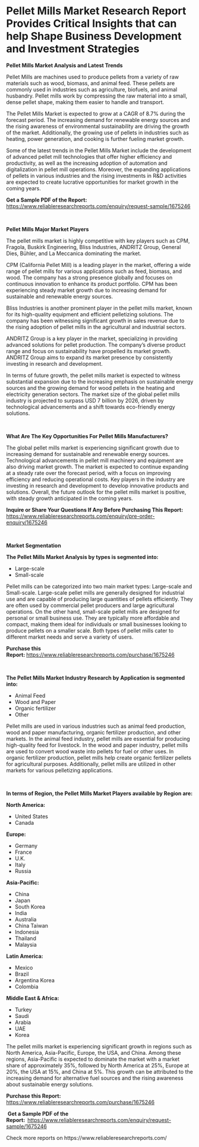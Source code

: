 <p><h1>Pellet Mills Market Research Report Provides Critical Insights that can help Shape Business Development and Investment Strategies</h1></p><p><strong>Pellet Mills Market Analysis and Latest Trends</strong></p>
<p><p>Pellet Mills are machines used to produce pellets from a variety of raw materials such as wood, biomass, and animal feed. These pellets are commonly used in industries such as agriculture, biofuels, and animal husbandry. Pellet mills work by compressing the raw material into a small, dense pellet shape, making them easier to handle and transport.</p><p>The Pellet Mills Market is expected to grow at a CAGR of 8.7% during the forecast period. The increasing demand for renewable energy sources and the rising awareness of environmental sustainability are driving the growth of the market. Additionally, the growing use of pellets in industries such as heating, power generation, and cooking is further fueling market growth.</p><p>Some of the latest trends in the Pellet Mills Market include the development of advanced pellet mill technologies that offer higher efficiency and productivity, as well as the increasing adoption of automation and digitalization in pellet mill operations. Moreover, the expanding applications of pellets in various industries and the rising investments in R&D activities are expected to create lucrative opportunities for market growth in the coming years.</p></p>
<p><strong>Get a Sample PDF of the Report:&nbsp;</strong> <a href="https://www.reliableresearchreports.com/enquiry/request-sample/1675246">https://www.reliableresearchreports.com/enquiry/request-sample/1675246</a></p>
<p>&nbsp;</p>
<p><strong>Pellet Mills Major Market Players</strong></p>
<p><p>The pellet mills market is highly competitive with key players such as CPM, Fragola, Buskirk Engineering, Bliss Industries, ANDRITZ Group, General Dies, Bühler, and La Meccanica dominating the market. </p><p>CPM (California Pellet Mill) is a leading player in the market, offering a wide range of pellet mills for various applications such as feed, biomass, and wood. The company has a strong presence globally and focuses on continuous innovation to enhance its product portfolio. CPM has been experiencing steady market growth due to increasing demand for sustainable and renewable energy sources.</p><p>Bliss Industries is another prominent player in the pellet mills market, known for its high-quality equipment and efficient pelletizing solutions. The company has been witnessing significant growth in sales revenue due to the rising adoption of pellet mills in the agricultural and industrial sectors.</p><p>ANDRITZ Group is a key player in the market, specializing in providing advanced solutions for pellet production. The company’s diverse product range and focus on sustainability have propelled its market growth. ANDRITZ Group aims to expand its market presence by consistently investing in research and development.</p><p>In terms of future growth, the pellet mills market is expected to witness substantial expansion due to the increasing emphasis on sustainable energy sources and the growing demand for wood pellets in the heating and electricity generation sectors. The market size of the global pellet mills industry is projected to surpass USD 7 billion by 2026, driven by technological advancements and a shift towards eco-friendly energy solutions.</p></p>
<p>&nbsp;</p>
<p><strong>What Are The Key Opportunities For Pellet Mills Manufacturers?</strong></p>
<p><p>The global pellet mills market is experiencing significant growth due to increasing demand for sustainable and renewable energy sources. Technological advancements in pellet mill machinery and equipment are also driving market growth. The market is expected to continue expanding at a steady rate over the forecast period, with a focus on improving efficiency and reducing operational costs. Key players in the industry are investing in research and development to develop innovative products and solutions. Overall, the future outlook for the pellet mills market is positive, with steady growth anticipated in the coming years.</p></p>
<p><strong>Inquire or Share Your Questions If Any Before Purchasing This Report:</strong> <a href="https://www.reliableresearchreports.com/enquiry/pre-order-enquiry/1675246">https://www.reliableresearchreports.com/enquiry/pre-order-enquiry/1675246</a></p>
<p>&nbsp;</p>
<p><strong>Market Segmentation</strong></p>
<p><strong>The Pellet Mills Market Analysis by types is segmented into:</strong></p>
<p><ul><li>Large-scale</li><li>Small-scale</li></ul></p>
<p><p>Pellet mills can be categorized into two main market types: Large-scale and Small-scale. Large-scale pellet mills are generally designed for industrial use and are capable of producing large quantities of pellets efficiently. They are often used by commercial pellet producers and large agricultural operations. On the other hand, small-scale pellet mills are designed for personal or small business use. They are typically more affordable and compact, making them ideal for individuals or small businesses looking to produce pellets on a smaller scale. Both types of pellet mills cater to different market needs and serve a variety of users.</p></p>
<p><strong>Purchase this Report:&nbsp;</strong><a href="https://www.reliableresearchreports.com/purchase/1675246">https://www.reliableresearchreports.com/purchase/1675246</a></p>
<p>&nbsp;</p>
<p><strong>The Pellet Mills Market Industry Research by Application is segmented into:</strong></p>
<p><ul><li>Animal Feed</li><li>Wood and Paper</li><li>Organic fertilizer</li><li>Other</li></ul></p>
<p><p>Pellet mills are used in various industries such as animal feed production, wood and paper manufacturing, organic fertilizer production, and other markets. In the animal feed industry, pellet mills are essential for producing high-quality feed for livestock. In the wood and paper industry, pellet mills are used to convert wood waste into pellets for fuel or other uses. In organic fertilizer production, pellet mills help create organic fertilizer pellets for agricultural purposes. Additionally, pellet mills are utilized in other markets for various pelletizing applications.</p></p>
<p>&nbsp;</p>
<p><strong>In terms of Region, the Pellet Mills Market Players available by Region are:</strong></p>
<p>
    <p> <strong> North America: </strong>
        <ul>
            <li>United States</li>
            <li>Canada</li>
        </ul>
        </p> 
    <p> <strong> Europe: </strong>
        <ul>
            <li>Germany</li>
            <li>France</li>
            <li>U.K.</li>
            <li>Italy</li>
            <li>Russia</li>
        </ul>
        </p> 
    <p> <strong> Asia-Pacific: </strong>
        <ul>
            <li>China</li>
            <li>Japan</li>
            <li>South Korea</li>
            <li>India</li>
            <li>Australia</li>
            <li>China Taiwan</li>
            <li>Indonesia</li>
            <li>Thailand</li>
            <li>Malaysia</li>
        </ul>
        </p> 
    <p> <strong> Latin America: </strong>
        <ul>
            <li>Mexico</li>
            <li>Brazil</li>
            <li>Argentina Korea</li>
            <li>Colombia</li>
        </ul>
        </p> 
    <p> <strong> Middle East & Africa: </strong>
        <ul>
            <li>Turkey</li>
            <li>Saudi</li>
            <li>Arabia</li>
            <li>UAE</li>
            <li>Korea</li>
        </ul>
    </p>
    </p>
<p><p>The pellet mills market is experiencing significant growth in regions such as North America, Asia-Pacific, Europe, the USA, and China. Among these regions, Asia-Pacific is expected to dominate the market with a market share of approximately 35%, followed by North America at 25%, Europe at 20%, the USA at 15%, and China at 5%. This growth can be attributed to the increasing demand for alternative fuel sources and the rising awareness about sustainable energy solutions.</p></p>
<p><strong>Purchase this Report: </strong><a href="https://www.reliableresearchreports.com/purchase/1675246">https://www.reliableresearchreports.com/purchase/1675246</a></p>
<p>&nbsp;<strong>Get a Sample PDF of the Report:&nbsp;&nbsp;</strong><a href="https://www.reliableresearchreports.com/enquiry/request-sample/1675246">https://www.reliableresearchreports.com/enquiry/request-sample/1675246</a></p>
<p><strong></strong></p>
<p>Check more reports on https://www.reliableresearchreports.com/</p>